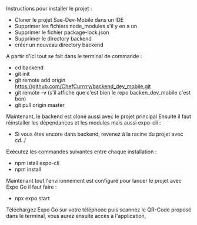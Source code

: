 Instructions pour installer le projet :
- Cloner le projet Sae-Dev-Mobile dans un IDE
- Supprimer les fichiers node_modules s'il y en a un
- Supprimer le fichier package-lock.json
- Supprimer le directory backend
- créer un nouveau directory backend


A partir d'ici tout se fait dans le terminal de commande :
- cd backend
- git init
- git remote add origin https://github.com/ChefCurrrry/backend_dev_mobile.git
- git remote -v (s'il affiche que c'est bien le repo backen_dev_mobile c'est bon)
- git pull origin master


Maintenant, le backend est cloné aussi avec le projet principal
Ensuite il faut réinstaller les dépendances et les modules mais aussi expo-cli :
- Si vous êtes encore dans backend, revenez à la racine du projet avec cd../


Exécutez les commandes suivantes entre chaque installation :
- npm istall expo-cli
- npm install


Maintenant tout l'environnement est configuré pour lancer le projet avec Expo Go il faut faire :
- npx expo start

Téléchargez Expo Go sur votre téléphone puis scannez le QR-Code proposé dans le terminal, vous aurez ensuite accès à l'application,
